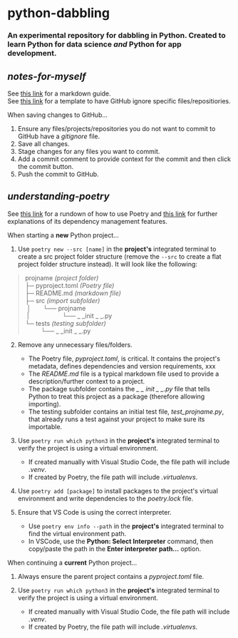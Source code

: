 # python-dabbling

### An experimental repository for dabbling in Python. Created to learn Python for data science _and_ Python for app development.
  

## *notes-for-myself*

See [this link](https://www.markdownguide.org/basic-syntax/) for a markdown guide.  
See [this link](https://www.jcchouinard.com/gitignore-template/) for a template to have GitHub ignore specific files/repositiories.

When saving changes to GitHub...

1. Ensure any files/projects/repositories you do not want to commit to GitHub have a *gitignore* file.
2. Save all changes.
3. Stage changes for any files you want to commit.
4. Add a commit comment to provide context for the commit and then click the commit button.
5. Push the commit to GitHub.

## *understanding-poetry*
  
See [this link](https://hackersandslackers.com/python-poetry-package-manager/) for a rundown of how to use Poetry and [this link](https://realpython.com/dependency-management-python-poetry/) for further explanations of its dependency management features. 

When starting a **new** Python project...

1. Use `poetry new --src [name]` in the **project's** integrated terminal to create a src project folder structure (remove the `--src` to create a flat project folder structure instead). It will look like the following:

> projname *(project folder)*  
> ├─ pyproject.toml *(Poetry file)*  
> ├─ README.md *(markdown file)*  
> ├─ src *(import subfolder)*  
> &nbsp;│ &nbsp; &nbsp; &nbsp; └── projname  
> &nbsp;| &nbsp; &nbsp; &nbsp; &nbsp; &nbsp; &nbsp; &nbsp; &nbsp; &nbsp; └── _ _init _ _.py  
> └─ tests *(testing subfolder)*  
> &nbsp; &nbsp; &nbsp; &nbsp;&nbsp; └── _ _init _ _.py  

2. Remove any unnecessary files/folders.
    - The Poetry file, *pyproject.toml*, is critical. It contains the project's metadata, defines dependencies and version requirements, xxx
    - The *README.md* file is a typical markdown file used to provide a description/further context to a project.
    - The package subfolder contains the *_ _ init _ _.py* file that tells Python to treat this project as a package (therefore allowing importing).
    - The testing subfolder contains an initial test file, *test_projname.py*, that already runs a test against your project to make sure its importable.

3. Use `poetry run which python3` in the **project's** integrated terminal to verify the project is using a virtual environment.
    - If created manually with Visual Studio Code, the file path will include *.venv*.
    - If created by Poetry, the file path will include *.virtualenvs*.

4. Use `poetry add [package]` to install packages to the project's virtual environment and write dependencies to the *poetry.lock* file.

5. Ensure that VS Code is using the correct interpreter.
    - Use `poetry env info --path` in the **project's** integrated terminal to find the virtual environment path.
    - In VSCode, use the **Python: Select Interpreter** command, then copy/paste the path in the **Enter interpreter path...** option.

When continuing a **current** Python project...

1. Always ensure the parent project contains a *pyproject.toml* file.

2. Use `poetry run which python3` in the **project's** integrated terminal to verify the project is using a virtual environment.
    - If created manually with Visual Studio Code, the file path will include *.venv*.
    - If created by Poetry, the file path will include *.virtualenvs*.
